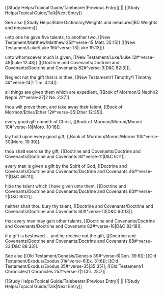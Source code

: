 [[Study Helps/Topical Guide/Talebearer|Previous Entry]]  ||  [[Study Helps/Topical Guide/Talk|Next Entry]]

 See also [[Study Helps/Bible Dictionary/Weights and measures|BD Weights and measures]]

 unto one he gave five talents, to another two, [[New Testament/Matthew/Matthew 25#^verse-15|Matt. 25:15]] ([[New Testament/Luke/Luke 19#^verse-13|Luke 19:13]]).

 unto whomsoever much is given, [[New Testament/Luke/Luke 12#^verse-48|Luke 12:48]] ([[Doctrine and Covenants/Doctrine and Covenants/Doctrine and Covenants 82#^verse-3|D&C 82:3]]).

 Neglect not the gift that is in thee, [[New Testament/1 Timothy/1 Timothy 4#^verse-14|1 Tim. 4:14]].

 all things are given them which are expedient, [[Book of Mormon/2 Nephi/2 Nephi 2#^verse-27|2 Ne. 2:27]].

 thou wilt prove them, and take away their talent, [[Book of Mormon/Ether/Ether 12#^verse-35|Ether 12:35]].

 every good gift cometh of Christ, [[Book of Mormon/Moroni/Moroni 10#^verse-18|Moro. 10:18]].

 lay hold upon every good gift, [[Book of Mormon/Moroni/Moroni 10#^verse-30|Moro. 10:30]].

 thou shalt exercise thy gift, [[Doctrine and Covenants/Doctrine and Covenants/Doctrine and Covenants 6#^verse-11|D&C 6:11]].

 every man is given a gift by the Spirit of God, [[Doctrine and Covenants/Doctrine and Covenants/Doctrine and Covenants 46#^verse-11|D&C 46:11]].

 hide the talent which I have given unto them, [[Doctrine and Covenants/Doctrine and Covenants/Doctrine and Covenants 60#^verse-2|D&C 60:2]].

 neither shalt thou bury thy talent, [[Doctrine and Covenants/Doctrine and Covenants/Doctrine and Covenants 60#^verse-13|D&C 60:13]].

 that every man may gain other talents, [[Doctrine and Covenants/Doctrine and Covenants/Doctrine and Covenants 82#^verse-18|D&C 82:18]].

 if a gift is bestowed ... and he receive not the gift, [[Doctrine and Covenants/Doctrine and Covenants/Doctrine and Covenants 88#^verse-33|D&C 88:33]].

 See also [[Old Testament/Genesis/Genesis 39#^verse-6|Gen. 39:6]]; [[Old Testament/Exodus/Exodus 31#^verse-6|Ex. 31:6]]; [[Old Testament/Exodus/Exodus 35#^verse-35|35:35]]; [[Old Testament/1 Chronicles/1 Chronicles 25#^verse-7|1 Chr. 25:7]].

[[Study Helps/Topical Guide/Talebearer|Previous Entry]]  ||  [[Study Helps/Topical Guide/Talk|Next Entry]]